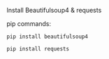 Install Beautifulsoup4 & requests

pip commands:

```
pip install beautifulsoup4
```


```
pip install requests
```
